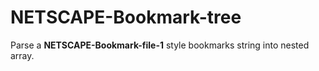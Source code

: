 # NETSCAPE-Bookmark-tree

Parse a **NETSCAPE-Bookmark-file-1** style bookmarks string into nested array.